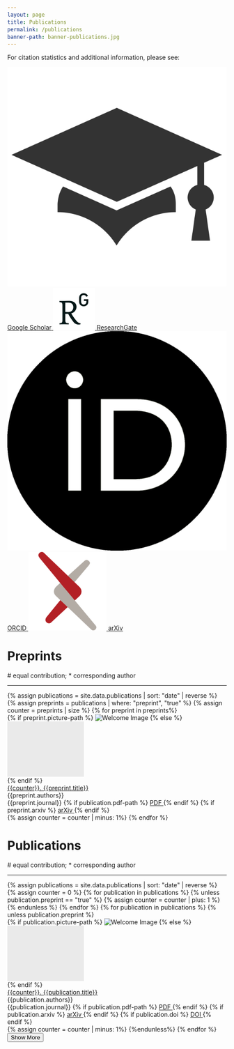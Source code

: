 ```yaml
---
layout: page
title: Publications
permalink: /publications
banner-path: banner-publications.jpg
---
```




<!--More information logos-->
<div class="publications-additional-info">
  <p>For citation statistics and additional information, please see:</p>
  <div class="publications-logos">
    <a href="https://scholar.google.com/citations?user=f73__XkAAAAJ&hl=en&oi=ao" class="logo-link" target="_blank" rel="noopener noreferrer">
      <img src="assets/icons/google_logo.png" alt="Google Scholar Logo" class="logo">
      <span class="logo-name">Google Scholar</span>
    </a>
    <a href="https://www.researchgate.net/profile/Qisi-Wang" class="logo-link" target="_blank" rel="noopener noreferrer">
      <img src="assets/icons/researchgate_logo.png" alt="ResearchGate Logo" class="logo">
      <span class="logo-name">ResearchGate</span>
    </a>
    <a href="https://orcid.org/0000-0002-8741-7559" class="logo-link" target="_blank" rel="noopener noreferrer">
      <img src="assets/icons/orcid_logo.png" alt="ORCID Logo" class="logo">
      <span class="logo-name">ORCID</span>
    </a>
    <a href="https://arxiv.org/a/wang_q_9.html" class="logo-link" target="_blank" rel="noopener noreferrer">
      <img src="assets/icons/arxiv_logo.png" alt="arXiv Logo" class="logo">
      <span class="logo-name">arXiv</span>
    </a>
  </div>
</div>
<!---->
<div class="medium-divider"></div>
<div class="medium-divider">
<h1> Preprints </h1>
<p># equal contribution; * corresponding author</p>
</div>
<hr>
<div class="publication-container"> 
  <div class="publications">
    {% assign publications = site.data.publications | sort: "date" | reverse %}
    {% assign preprints = publications | where: "preprint", "true" %}
    {% assign counter = preprints | size %}
    {% for preprint in preprints%}
    <div class="publication-preprint">
        <div class="publication-picture">
        {% if preprint.picture-path %}
            <img src="../assets/publications_pictures/{{preprint.picture-path}}" alt="Welcome Image">
        {% else %}
            <div style="width: 176px; height: 127px; background-color:#eaeaea;"> </div>
        {% endif %}
        </div>
        <div class="publication-info">
            <a href="{{preprint.arxiv}}" target="_blank" rel="noopener noreferrer">
              <div class="title">
                {{counter}}. {{preprint.title}}
              </div>
            </a>
            <div class="authors">
                {{preprint.authors}}
            </div>
            <div class="journal">{{preprint.journal}}
              {% if publication.pdf-path %}
                <a class = "publication-button" href="../assets/{{preprint.pdf-path}}" target="_blank" rel="noopener noreferrer"> 
                PDF
                </a>
              {% endif %}
              {% if preprint.arxiv %}
                <a class = "publication-button" href="{{preprint.arxiv}}" target="_blank" rel="noopener noreferrer"> 
                arXiv
                </a>
              {% endif %}
            </div>
        </div>
    </div>
    {% assign counter = counter | minus: 1%}
    {% endfor %}
  </div>
</div>




<div class="large-divider"></div>
<div class="medium-divider">
<h1> Publications </h1>
<p># equal contribution; * corresponding author</p>
</div>
<hr>

<div class="publication-container"> 
  <div class="publications">
    {% assign publications = site.data.publications | sort: "date" | reverse %}
    <!-- set counter -->
    {% assign counter = 0 %}
    {% for publication in publications %}
      {% unless publication.preprint == "true" %}
        {% assign counter = counter | plus: 1 %}
      {% endunless %}
    {% endfor %}
    <!--set counter -->
    {% for publication in publications %}
    {% unless publication.preprint  %}
    <div class="publication">
        <div class="publication-picture">
          {% if publication.picture-path %}
              <img src="../assets/publications_pictures/{{publication.picture-path}}" alt="Welcome Image">
          {% else %}
              <div style="width: 176px; height: 127px; background-color:#eaeaea;"> </div>
          {% endif %}
        </div>
        <div class="publication-info">
            <a href="{{publication.doi}}" target="_blank" rel="noopener noreferrer">
              <div class="title">
                {{counter}}. {{publication.title}}
              </div>
            </a>
            <div class="authors">
                {{publication.authors}}
            </div>
            <div class="journal">{{publication.journal}}
              {% if publication.pdf-path %}
                <a class = "publication-button" href="../assets/{{publication.pdf-path}}" target="_blank" rel="noopener noreferrer"> 
                PDF
                </a>
              {% endif %}
              {% if publication.arxiv %}
                <a class = "publication-button" href="{{publication.arxiv}}" target="_blank" rel="noopener noreferrer"> 
                arXiv
                </a>
              {% endif %}
              {% if publication.doi %}
                <a class = "publication-button" href="{{publication.doi}}" target="_blank" rel="noopener noreferrer"> 
                DOI
                </a>
              {% endif %}
            </div>
        </div>
    </div>
    {% assign counter = counter | minus: 1%}
    {%endunless%}
    {% endfor %}
    <button id="show-more">Show More</button>
  </div>
</div>



<script>
  // Get all the publications and the 'Show More' button
  const publications = document.querySelectorAll('.publication');
  const showMoreBtn = document.getElementById('show-more');
  let currentMax = 20;
  let moreLoad = 20;

  // Function to initially hide all publications except the first 10
  const initialHide = () => {
    publications.forEach((pub, index) => {
      if (index >= currentMax) {
        pub.style.display = 'none';
      }
    });
  };

  // Call the function to hide publications on initial load
  initialHide();

  // Function to show more publications
  const showMore = () => {
    let newMax = currentMax + moreLoad;
    publications.forEach((pub, index) => {
      if (index < newMax && index >= currentMax) {
        pub.style.display = 'flex';
      }
    });
    currentMax = newMax;

    // Hide the 'Show More' button if all publications are visible
    if (currentMax >= publications.length) {
      showMoreBtn.style.display = 'none';
    }
  };

  // Event listener for the 'Show More' button
  showMoreBtn.addEventListener('click', showMore);
</script>
